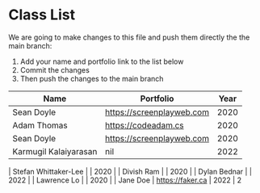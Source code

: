 # Class List

We are going to make changes to this file and push them directly the the main branch:

1. Add your name and portfolio link to the list below
2. Commit the changes
3. Then push the changes to the main branch

| Name                           | Portfolio                                                    | Year       |
| ------------------------------ | ------------------------------------------------------------ | ---------- |
| Sean Doyle                     | https://screenplayweb.com                                    | 2020       |
| Adam Thomas                    | https://codeadam.cs                                          | 2020       |
| Sean Doyle                     | https://screenplayweb.com                                    | 2020       |
| Karmugil Kalaiyarasan          | nil                                                          | 2022       |

| Stefan Whittaker-Lee           |                                                              | 2020       |
| Divish Ram                     |                                                              | 2020       |
| Dylan Bednar                   |                                                              | 2022       |
| Lawrence Lo                    |                                                              | 2020       |
| Jane Doe | https://faker.ca | 2022 |
2
